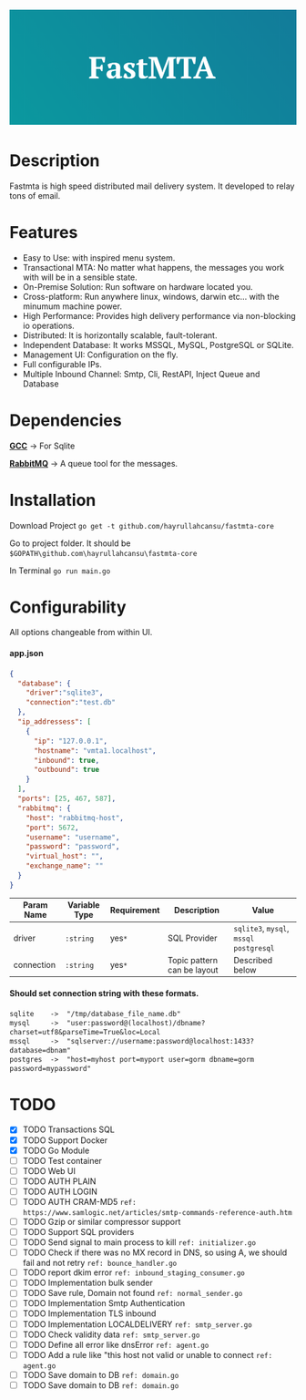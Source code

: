 # ![bashtop](logo.png)


# Description

Fastmta is high speed distributed mail delivery system. It developed to relay tons of email. 

# Features

* Easy to Use: with inspired menu system.
* Transactional MTA: No matter what happens, the messages you work with will be in a sensible state.
* On-Premise Solution: Run software on hardware located you.
* Cross-platform: Run anywhere linux, windows, darwin etc... with the minumum machine power. 
* High Performance: Provides high delivery performance via non-blocking io operations.
* Distributed: It is horizontally scalable, fault-tolerant.
* Independent Database: It works MSSQL, MySQL, PostgreSQL or SQLite.
* Management UI: Configuration on the fly. 
* Full configurable IPs.
* Multiple Inbound Channel: Smtp, Cli, RestAPI, Inject Queue and Database


# Dependencies

**[GCC](http://tdm-gcc.tdragon.net/download)** -> For Sqlite

**[RabbitMQ](https://www.rabbitmq.com/)** -> A queue tool for the messages.

# Installation

Download Project ```go get -t github.com/hayrullahcansu/fastmta-core```

Go to project folder. It should be ```$GOPATH\github.com\hayrullahcansu\fastmta-core```


In Terminal ```go run main.go```


# Configurability

All options changeable from within UI.

#### app.json 

```json
{
  "database": {
    "driver":"sqlite3",
    "connection":"test.db"
  },
  "ip_addressess": [
    {
      "ip": "127.0.0.1",
      "hostname": "vmta1.localhost",
      "inbound": true,
      "outbound": true
    }
  ],
  "ports": [25, 467, 587],
  "rabbitmq": {
    "host": "rabbitmq-host",
    "port": 5672,
    "username": "username",
    "password": "password",
    "virtual_host": "",
    "exchange_name": ""
  }
}
```

| Param Name | Variable Type | Requirement | Description                         | Value                                                                             |
|------------|---------------|-------------|-------------------------------------|-------------------------------------------------------------------------------------|
| driver       | `:string`     |    yes`*`   | SQL Provider                       |  `sqlite3`, `mysql`, `mssql` `postgresql`                                                                                   |
| connection      | `:string`     |    yes`*`   | Topic pattern can be layout         |  Described below  |

#### Should set connection string with these formats. 
```
sqlite    ->  "/tmp/database_file_name.db"
mysql     ->  "user:password@(localhost)/dbname?charset=utf8&parseTime=True&loc=Local
mssql     ->  "sqlserver://username:password@localhost:1433?database=dbnam"
postgres  ->  "host=myhost port=myport user=gorm dbname=gorm password=mypassword"
```

# TODO

- [x] TODO Transactions SQL
- [x] TODO Support Docker
- [x] TODO Go Module
- [ ] TODO Test container
- [ ] TODO Web UI
- [ ] TODO AUTH PLAIN
- [ ] TODO AUTH LOGIN
- [ ] TODO AUTH CRAM-MD5 ```ref: https://www.samlogic.net/articles/smtp-commands-reference-auth.htm``` 
- [ ] TODO Gzip or similar compressor support
- [ ] TODO Support SQL providers
- [ ] TODO Send signal to main process to kill ```ref: initializer.go``` 
- [ ] TODO Check if there was no MX record in DNS, so using A, we should fail and not retry ```ref: bounce_handler.go```
- [ ] TODO report dkim error ```ref: inbound_staging_consumer.go```
- [ ] TODO Implementation bulk sender
- [ ] TODO Save rule, Domain not found ```ref: normal_sender.go```
- [ ] TODO Implementation Smtp Authentication
- [ ] TODO Implementation TLS inbound
- [ ] TODO Implementation LOCALDELIVERY  ```ref: smtp_server.go```
- [ ] TODO Check validity data  ```ref: smtp_server.go```
- [ ] TODO Define all error like dnsError ```ref: agent.go```
- [ ] TODO Add a rule like "this host not valid or unable to connect ```ref: agent.go```
- [ ] TODO Save domain to DB ```ref: domain.go```
- [ ] TODO Save domain to DB ```ref: domain.go```
